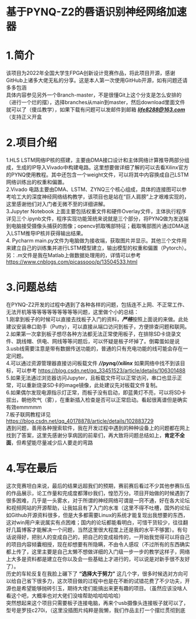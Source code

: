 # 基于PYNQ-Z2的唇语识别神经网络加速器
# 1.简介
该项目为2022年全国大学生FPGA创新设计竞赛作品，将此项目开源，感谢GitHub上诸多大佬无私的分享。这是本人第一次使用GitHub开源，如有问题还请多多包涵  
具体内容参见另外一个Branch-master，不是很懂Git上这个分支是怎么安排的（进行一个烂的摆），选择branches从main到master，然后download里面文件就可以了（傻瓜教学），如果下载有问题可以发邮件到邮箱 ***life8288@163.com*** （支持正义开盒
# 2.项目介绍
1.HLS LSTM网络IP核的搭建，主要由DMA接口设计和主体网络计算推导两部分组成，生成的IP导入Vivado中构建电路。这里想要做详细了解的可以去看Xilinx官方的PYNQ使用教程。其中还包含一个weight文件，可以将其中内容换成自己LSTM网络训练出的权重和偏置。  
2.Vivado 电路主要由DMA、LSTM、ZYNQ三个核心组成，具体的连接图可以参考哈工大的深度神经网络结构教学，该项目也是站在“巨人肩膀”上才艰难实现的，这里感谢他们对入门者无微不至的详细讲解。  
3.Jupyter Notebook 上面主要包括权重文件和硬件Overlay文件，主体执行程序详见三个.ipynb文件，程序实现功能笼统来说就是三个部分，将PYNQ做为发送端到电脑接受摄像头捕获的图像；opencv抓取嘴部特征；截取嘴部图片通过DMA送入LSTM推导IP核并获得输出结果。  
4. Pycharm main.py文件为电脑做为接收端，获取图片并显示。其他三个文件用来建立自己的训练集并进行LSTM模型建立，输出模型的权重和偏置（Pytorch）。另：.m文件是我在Matlab上做数据处理用的，详情可以参考 https://www.cnblogs.com/picassooo/p/13504533.html  
# 3.问题总结
在PYNQ-Z2开发的过程中遇到了各种各样的问题，包括连不上网、不正常工作、无法开机等等等等等等等等等等问题，这里做个小的总结：  
1.刚拿到板子的时候可以直接去找板子入门的资料，***严格***按照上面说的来做。此处建议安装串口助手（Putty），可以直接从端口访问到板子，方便排查问题和联网。  
2.如果第一次拿到板子想尽各种方法都无法正常使用板子，在排除SD卡烧录文件、跳线帽、供电、网线等等问题后，可以怀疑是板子坏掉了。倒霉蛋如是说  
3.usb线需要注意是带有数据传送功能的，普通的只有充电功能的线可能会存在一定问题。  
4.可以通过资源管理器直接访问板载文件 ***//pynq//xilinx*** 如果网络中找不到该目标，可以参考 https://blog.csdn.net/qq_33451523/article/details/106301488  
5.如果无法通过浏览器访问Jupyter，且板载文件可以正常访问，串口也显示正常，可以重新烧录SD卡的image镜像，此处建议先对板载文件复制。  
6.如果偶尔发现电源指示灯正常，而板子没有启动，即蓝黄灯不亮，可以将SD卡拔出，朝他吹气（雾），在重新插入检查是否可以正常启动。看起很离谱但是确实有效emmmmm  
7.板子联网教程详见 https://blog.csdn.net/qq_40178878/article/details/102883729   
遇到问题，善用各种搜索软件，我在开发过程中遇到的种种设备上的问题都在网上找到了答案，这里先感谢分享病因的前辈们，再大致将问题总结如上，**肯定不全面**，但希望能尽量减少后人要走的弯路  
# 4.写在最后
这次竞赛坦白来说，最后的结果远超我们的预期，赛前赛后看过不少其他参赛队伍的作品展示，论工作量和完成度都薄纱我们，惶恐万分。项目开始做的时候遇到了很多困难，几乎是一头雾水，对于所谓的神经网络可谓是一窍不通，好在各大论坛和视频网站的开源帮助，让我姑且有了入门的水准（这里不得不吐槽，国外的论坛如Github开源资料很多，但是大多都需要Linux的系统才能复现出我想要的东西，这对win用户来说属实有点困难；国内的论坛都能看明白，可惜干货较少，往往翻好几篇博客才能解决一个问题，当然这里很大程度上还是我的水平不够罢）。有句话说得好，把别人的变成自己的，把自己的变成祖传的，一开始我觉得可以将自己的项目内容倾囊相授，现在却想要有所隐瞒，不由令人感叹（不过所有的东西确实都上传了，这里主要是自己太懒不想做详细的入门级一步一步的教学这样子，网络上大多是资料都是建立在你以及会一些基础上才进行的，可以说是对新手很不友好了）。  
历史的车轮反复在我脸上碾下了 **“选择大于努力”** 这几个字，很多时候选对方向可以给自己省下很多力，这次项目做的过程中也是在不断的试错花费了不少功夫，开源也是希望能够抛砖引玉，期待大佬们能搞出来更有趣的项目。（虽然应该没啥人看这个吧，大概率也对大佬们没啥帮助哈哈哈哈哈）  
突然想起来这个项目只需要板子连接电脑，再来个usb摄像头连接板子就可以了，型号是罗技c270i，（这里没插图片纯粹是我懒，我们作品主打一个摆烂贯彻到底

